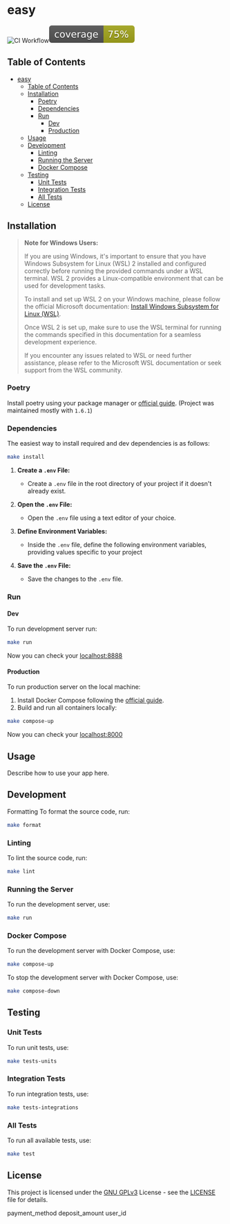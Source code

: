 # easy

![CI Workflow](https://github.com/antibagr/easy/actions/workflows/makefile.yml/badge.svg?event=push)![coverage badge](./coverage.svg)

## Table of Contents

- [easy](#easy)
  - [Table of Contents](#table-of-contents)
  - [Installation](#installation)
    - [Poetry](#poetry)
    - [Dependencies](#dependencies)
    - [Run](#run)
      - [Dev](#dev)
      - [Production](#production)
  - [Usage](#usage)
  - [Development](#development)
    - [Linting](#linting)
    - [Running the Server](#running-the-server)
    - [Docker Compose](#docker-compose)
  - [Testing](#testing)
    - [Unit Tests](#unit-tests)
    - [Integration Tests](#integration-tests)
    - [All Tests](#all-tests)
  - [License](#license)

## Installation

> **Note for Windows Users:**
>
> If you are using Windows, it's important to ensure that you have Windows Subsystem for Linux (WSL) 2 installed and configured correctly before running the provided commands under a WSL terminal. WSL 2 provides a Linux-compatible environment that can be used for development tasks.
>
> To install and set up WSL 2 on your Windows machine, please follow the official Microsoft documentation: [Install Windows Subsystem for Linux (WSL)](https://learn.microsoft.com/en-us/windows/wsl/install).
>
> Once WSL 2 is set up, make sure to use the WSL terminal for running the commands specified in this documentation for a seamless development experience.
>
> If you encounter any issues related to WSL or need further assistance, please refer to the Microsoft WSL documentation or seek support from the WSL community.

### Poetry

Install poetry using your package manager or [official guide](https://python-poetry.org/docs/#installation). (Project was maintained mostly with `1.6.1`)

### Dependencies

The easiest way to install required and dev dependencies is as follows:

```bash
make install
```

1. **Create a `.env` File:**

    - Create a `.env` file in the root directory of your project if it doesn't already exist.

2. **Open the `.env` File:**

    - Open the `.env` file using a text editor of your choice.

3. **Define Environment Variables:**

    - Inside the `.env` file, define the following environment variables, providing values specific to your project
4. **Save the `.env` File:**

    - Save the changes to the `.env` file.

### Run

#### Dev

To run development server run:

```bash
make run
```

Now you can check your [localhost:8888](http://localhost:8888)

#### Production

To run production server on the local machine:

1. Install Docker Compose following the [official guide](https://docs.docker.com/compose/install/).
2. Build and run all containers locally:

```bash
make compose-up
```

Now you can check your [localhost:8000](http://localhost:8000)

## Usage

Describe how to use your app here.

## Development

Formatting
To format the source code, run:

```bash
make format
```

### Linting

To lint the source code, run:

```bash
make lint
```

### Running the Server

To run the development server, use:

```bash
make run
```

### Docker Compose

To run the development server with Docker Compose, use:

```bash
make compose-up
```

To stop the development server with Docker Compose, use:

```bash
make compose-down
```

## Testing

### Unit Tests

To run unit tests, use:

```bash
make tests-units
```

### Integration Tests

To run integration tests, use:

```bash
make tests-integrations
```

### All Tests

To run all available tests, use:

```bash
make test
```

## License

This project is licensed under the [GNU GPLv3](https://choosealicense.com/licenses/gpl-3.0/) License - see the [LICENSE](./LICENCE) file for details.

payment_method
deposit_amount
user_id
